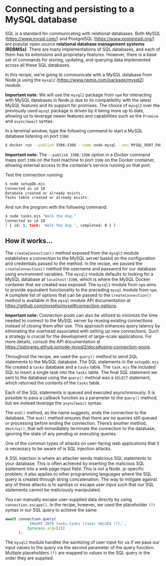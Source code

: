 # Connecting and persisting to a MySQL database

SQL is a standard for communicating with relational databases. Both MySQL (<https://www.mysql.com/>)
and PostgreSQL (<https://www.postgresql.org/>) are popular open source
**relational database management systems (RDBMSs)**. There are many implementations of SQL
databases, and each of them has its extensions and proprietary features. However, there is a base set
of commands for storing, updating, and querying data implemented across all these SQL databases.

In this recipe, we’re going to communicate with a MySQL database from Node.js using the `mysql2`
(<https://www.npmjs.com/package/mysql2>) module.

**Important note:**
We will use the `mysql2` package from `npm` for interacting with MySQL databases
in Node.js due to its compatibility with the latest MySQL features and its support for promises.
The choice of `mysql2` over the previously used `mysql` package is driven by it being more
up to date, allowing us to leverage newer features and capabilities such as the `Promise` and
`async`/`await` syntax.

In a terminal window, type the following command to start a MySQL database listening on port `3306`:

```Bash
$ docker run --publish 3306:3306 --name node-mysql --env MYSQL_ROOT_PASSWORD=PASSWORD --detach mysql:9
```

**Important note:**
The `--publish 3306:3306` option in a Docker command maps port `3306` on the host
machine to port `3306` on the Docker container, allowing external access to the container’s
service running on that port.

Test the connection running:

```Bash
$ node setupDb.mjs
Connected as id 18
Database created or already exists.
Tasks table created or already exists.
```

And run the program with the following command:

```Bash
$ node tasks.mjs "Walk the dog."
Connected as id 10
[ { id: 1, task: 'Walk the dog.', completed: 0 } ]
```

## How it works…

The `createConnection()` method exposed from the `mysql2` module establishes a connection
to the MySQL server based on the configuration and credentials passed to the method. In the recipe,
we passed the `createConnection()` method the username and password for our database
using environment variables. The `mysql2` module defaults to looking for a MySQL database at
`localhost:3306`, which is where the MySQL Docker container that we created was exposed.
The `mysql2` module from `npm` aims to provide equivalent
functionality to the preceding `mysql` module from `npm`. A complete list of options that can be passed
to the `createConnection()` method is available in the `mysql` module API documentation
at <https://github.com/mysqljs/mysql#connection-options>.

**Important note:**
Connection pools can also be utilized to minimize the time needed to connect to the MySQL
server by reusing existing connections instead of closing them after use. This approach enhances
query latency by eliminating the overhead associated with setting up new connections. Such
a strategy is crucial for the development of large-scale applications. For more details, consult
the API documentation at <https://sidorares.github.io/node-mysql2/docs#using-connection-pools>.

Throughout the recipe, we used the `query()` method to send SQL statements to the MySQL database.
The SQL statements in the `setupDb.mjs` file created a `tasks` database and a `tasks` table. The
`task.mjs` file included SQL to insert a single task into the `tasks` table. The final SQL statement
we sent to the database using the `query()` method was a `SELECT` statement, which returned the
contents of the `tasks` table.

Each of the SQL statements is queued and executed asynchronously. It is possible to pass a callback
function as a parameter to the `query()` method, but we instead leverage the `async`/`await` syntax.

The `end()` method, as the name suggests, ends the connection to the database. The `end()` method
ensures that there are no queries still queued or processing before ending the connection. There’s
another method, `destroy()`, that will immediately terminate the connection to the database,
ignoring the state of any pending or executing queries.

One of the common types of attacks on user-facing web applications that it is necessary to be aware
of is SQL injection attacks.

A SQL injection is where an attacker sends malicious SQL statements to your database. This is often
achieved by inserting the malicious SQL statement into a web page input field. This is not a Node.
js-specific problem; it also applies to other programming languages where the SQL query is created
through string concatenation. The way to mitigate against any of these attacks is to sanitize or escape
user input such that our SQL statements cannot be maliciously manipulated.

You can manually escape user-supplied data directly by using `connection.escape()`. In the
recipe, however, we used the placeholder `(?)` syntax in our SQL query to achieve the same:

```JavaScript
await connection.query(
          `INSERT INTO tasks.tasks (task) VALUES (?);`,
          [process.argv[2]]
      );
```

The `mysql2` module handles the sanitizing of user input for us if we pass our input values to the
query via the second parameter of the query function. Multiple placeholders `(?)` are mapped to
values in the SQL query in the order they are supplied.

